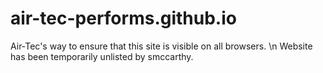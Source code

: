 # air-tec-performs.github.io
Air-Tec's way to ensure that this site is visible on all browsers. \n
Website has been temporarily unlisted by smccarthy.
